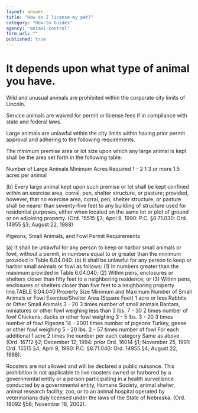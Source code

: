 ```yaml
---
layout: answer
title: "How do I license my pet?"
category: "How-to Guides"
agency: "animal-control"
form_url: ""
published: true
---
```


It depends upon what type of animal you have.
============

Wild and unusual animals are prohibited within the corporate city limits of Lincoln.

Service animals are waived for permit or license fees if in compliance with state and federal laws.

Large animals are unlawful within the city limits within having prior permit approval and adhering to the following requirements. 

The minimum premise area or lot size upon which any large animal is kept shall be 	the area set forth in the following table:

Number of Large Animals Minimum Acres Required
	1 - 2 1
	3 or more 1.5 acres per animal
 
(b) Every large animal kept upon such premise or lot shall be kept confined 		within an exercise area, corral, pen, shelter structure, or pasture; provided, 		however, that no exercise area, corral, pen, shelter structure, or pasture shall 	be nearer than seventy-five feet to any building of structure used for residential 		purposes, either when located on the same lot or plot of ground or on
	adjoining property. (Ord. 15515 §3; April 9, 1990: P.C. §8.71.030: Ord. 14955 §3; 		August 22, 1988)
 
Pigeons, Small Animals, and Fowl Permit Requirements

(a) It shall be unlawful for any person to keep or harbor small animals or fowl, without a
permit, in numbers equal to or greater than the minimum provided in Table 6.04.040.
(b) It shall be unlawful for any person to keep or harbor small animals or fowl as follows:
(1) In numbers greater than the maximum provided in Table 6.04.040;
(2) Within pens, enclosures or shelters closer than fifty feet to a neighboring residence;
or
(3) Within pens, enclosures or shelters closer than five feet to a neighboring property
line.TABLE 6.04.040
Property Size
Minimum and Maximum Number of Small Animals or Fowl Exercise/Shelter Area (Square Feet) 1 acre or less Rabbits or Other Small Animals 3 - 20 3 times number of  small animals Bantam, miniatures or other fowl weighing less than 3 lbs. 7 - 30 2 times number of fowl Chickens, ducks or other fowl weighing 3 - 5 lbs. 3 - 20 3 times number of fowl Pigeons 14 - 2001 times number of pigeons Turkey, geese or other fowl weighing 5 - 20 lbs. 2 - 57 times number of fowl For each additional 1 acre 2 times the number per each category Same as above (Ord. 16712 §2; December 12, 1994: prior Ord. 16014 §1; November 25, 1991: Ord. 15515 §4;
April 9, 1990: P.C. §8.71.040: Ord. 14955 §4; August 22, 1988).

Roosters are not allowed and will be declared a public nuisance. This prohibition is not applicable to live roosters owned or harbored by a governmental entity or a person participating in a health surveillance conducted by a governmental entity, Humane Society, animal shelter, animal research facility, zoo, or to an animal hospital operated by veterinarians duly licensed under the laws of the
State of Nebraska. (Ord. 18092 §58; November 18, 2002).